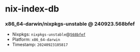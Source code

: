 # nix-index-db
### x86_64-darwin/nixpkgs-unstable @ 240923.568bfef
- Nixpkgs: `nixpkgs-unstable`@[`568bfef`](https://github.com/NixOS/nixpkgs/commit/568bfef547c14ca438c56a0bece08b8bb2b71a9c)
- Platform: `x86_64-darwin`
- Timestamp: `20240923105817`
